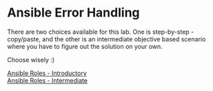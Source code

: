 # Ansible Error Handling

There are two choices available for this lab. One is step-by-step - copy/paste, and the other is an intermediate objective based scenario where you have to figure out the solution on your own.

Choose wisely :) 

[Ansible Roles - Introductory](roles_intro.md)   
[Ansible Roles - Intermediate](roles_intermediate.md)

